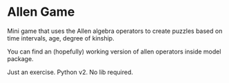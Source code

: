 # Allen Game
Mini game that uses the Allen algebra operators to create puzzles based on time intervals, age, degree of kinship.

You can find an (hopefully) working version of allen operators inside model package.

Just an exercise. Python v2. No lib required.
